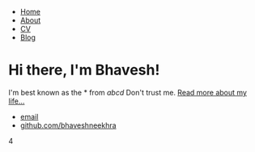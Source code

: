 <!DOCTYPE html>
<html>
	<head>
		<title>Bhavesh Neekhra, PhD Scholar</title>
	</head>
	<body>
		<nav>
    		<ul>
        		<li><a href="/">Home</a></li>
	        	<li><a href="/about">About</a></li>
        		<li><a href="/cv">CV</a></li>
        		<li><a href="/blog">Blog</a></li>
    		</ul>
		</nav>
		<div class="container">
    		<div class="blurb">
        		<h1>Hi there, I'm Bhavesh!</h1>
				<p>I'm best known as the * from <em>abcd</em> Don't trust me. <a href="/about">Read more about my life...</a></p>
    		</div><!-- /.blurb -->
		</div><!-- /.container -->
		<footer>
    		<ul>
        		<li><a href="mailto:bhaveshneekhra@gmail.com">email</a></li>
        		<li><a href="https://github.com/bhaveshneekhra">github.com/bhaveshneekhra</a></li>
			</ul>
		</footer>
	</body>
</html>
4
